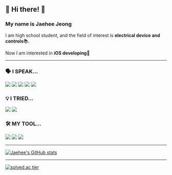 ## 👋 Hi there! 👋
### My name is Jaehee Jeong
I am high school student, and the field of interest is **electrical device and controls**📚.

Now I am interested in **iOS developing**📱

---------------------------------------------------------------
### 🗣 **I SPEAK...**
<img src="https://img.shields.io/badge/C-A8B9CC?style=flat-square&logo=C&logoColor=white"/></a>
<img src="https://img.shields.io/badge/Java-007396?style=flat-square&logo=Java&logoColor=white"/></a>
<img src="https://img.shields.io/badge/JavaScript-F7DF1E?style=flat-square&logo=JavaScript&logoColor=white"/></a>
<img src="https://img.shields.io/badge/Swift-FA7343?style=flat-square&logo=Swift&logoColor=white"/></a>
<img src="https://img.shields.io/badge/Python-3766AB?style=flat-square&logo=Python&logoColor=white"/></a>

### 💡 **I TRIED...**
<img src="https://img.shields.io/badge/HTML5-E34F26?style=flat-square&logo=HTML5&logoColor=white"/></a>
<img src="https://img.shields.io/badge/UIkit-2396F3?style=flat-square&logo=UIkit&logoColor=white"/></a>

### 🛠 **MY TOOL...**
<img src="https://img.shields.io/badge/Xcode-147EFB?style=flat-square&logo=Xcode&logoColor=white"/></a>
<img src="https://img.shields.io/badge/PyCharm-000000?style=flat-square&logo=PyCharm&logoColor=white"/></a>
<img src="https://img.shields.io/badge/IntelliJIDEA-000000?style=flat-square&logo=IntelliJIDEA&logoColor=white"/></a>

-----------------------------------------------------------------
[![Jaehee's GitHub stats](https://github-readme-stats.vercel.app/api?username=Gepoche)](https://github.com/anuraghazra/github-readme-stats)

--------------------------------------------------------------------
[![solved.ac tier](http://mazassumnida.wtf/api/v2/generate_badge?boj=forche)](https://solved.ac/forche)
<!--
**Gepoche/Gepoche** is a ✨ _special_ ✨ repository because its `README.md` (this file) appears on your GitHub profile.

Here are some ideas to get you started:

- 🔭 I’m currently working on ...
- 🌱 I’m currently learning ...
- 👯 I’m looking to collaborate on ...
- 🤔 I’m looking for help with ...
- 💬 Ask me about ...
- 📫 How to reach me: ...
- 😄 Pronouns: ...
- ⚡ Fun fact: ...
-->

